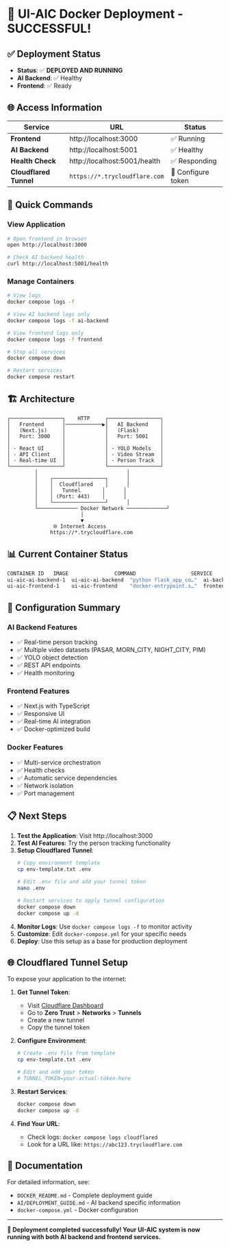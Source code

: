 # 🎉 UI-AIC Docker Deployment - SUCCESSFUL!

## ✅ Deployment Status
- **Status**: ✅ **DEPLOYED AND RUNNING**
- **AI Backend**: ✅ Healthy
- **Frontend**: ✅ Ready

## 🌐 Access Information

| Service | URL | Status |
|---------|-----|--------|
| **Frontend** | http://localhost:3000 | ✅ Running |
| **AI Backend** | http://localhost:5001 | ✅ Healthy |
| **Health Check** | http://localhost:5001/health | ✅ Responding |
| **Cloudflared Tunnel** | `https://*.trycloudflare.com` | 🔧 Configure token |

## 🚀 Quick Commands

### View Application
```bash
# Open frontend in browser
open http://localhost:3000

# Check AI backend health
curl http://localhost:5001/health
```

### Manage Containers
```bash
# View logs
docker compose logs -f

# View AI backend logs only
docker compose logs -f ai-backend

# View frontend logs only
docker compose logs -f frontend

# Stop all services
docker compose down

# Restart services
docker compose restart
```

## 🏗️ Architecture

```
┌─────────────────┐    HTTP     ┌─────────────────┐
│   Frontend      │────────────▶│   AI Backend    │
│   (Next.js)     │             │   (Flask)       │
│   Port: 3000    │             │   Port: 5001    │
│                 │             │                 │
│ - React UI      │             │ - YOLO Models   │
│ - API Client    │             │ - Video Stream  │
│ - Real-time UI  │             │ - Person Track  │
└─────────────────┘             └─────────────────┘
         │                             │
         │    ┌─────────────────┐      │
         │    │  Cloudflared    │      │
         │    │   Tunnel       │      │
         │    │ (Port: 443)    │      │
         │    └─────────────────┘      │
         └───────────── Docker Network ─────────────┘
                        │
                        ▼
               🌐 Internet Access
              https://*.trycloudflare.com
```

## 📊 Current Container Status

```bash
CONTAINER ID   IMAGE               COMMAND                  SERVICE      STATUS               PORTS
ui-aic-ai-backend-1  ui-aic-ai-backend  "python flask_app_co…"  ai-backend  Up (healthy)        0.0.0.0:5001->5000/tcp
ui-aic-frontend-1    ui-aic-frontend    "docker-entrypoint.s…"  frontend    Up                 0.0.0.0:3000->3000/tcp
```

## 🔧 Configuration Summary

### AI Backend Features
- ✅ Real-time person tracking
- ✅ Multiple video datasets (PASAR, MORN_CITY, NIGHT_CITY, PIM)
- ✅ YOLO object detection
- ✅ REST API endpoints
- ✅ Health monitoring

### Frontend Features
- ✅ Next.js with TypeScript
- ✅ Responsive UI
- ✅ Real-time AI integration
- ✅ Docker-optimized build

### Docker Features
- ✅ Multi-service orchestration
- ✅ Health checks
- ✅ Automatic service dependencies
- ✅ Network isolation
- ✅ Port management

## 📋 Next Steps

1. **Test the Application**: Visit http://localhost:3000
2. **Test AI Features**: Try the person tracking functionality
3. **Setup Cloudflared Tunnel**:
   ```bash
   # Copy environment template
   cp env-template.txt .env

   # Edit .env file and add your tunnel token
   nano .env

   # Restart services to apply tunnel configuration
   docker compose down
   docker compose up -d
   ```
4. **Monitor Logs**: Use `docker compose logs -f` to monitor activity
5. **Customize**: Edit `docker-compose.yml` for your specific needs
6. **Deploy**: Use this setup as a base for production deployment

## 🌐 Cloudflared Tunnel Setup

To expose your application to the internet:

1. **Get Tunnel Token**:
   - Visit [Cloudflare Dashboard](https://dash.cloudflare.com)
   - Go to **Zero Trust** > **Networks** > **Tunnels**
   - Create a new tunnel
   - Copy the tunnel token

2. **Configure Environment**:
   ```bash
   # Create .env file from template
   cp env-template.txt .env

   # Edit and add your token
   # TUNNEL_TOKEN=your-actual-token-here
   ```

3. **Restart Services**:
   ```bash
   docker compose down
   docker compose up -d
   ```

4. **Find Your URL**:
   - Check logs: `docker compose logs cloudflared`
   - Look for a URL like: `https://abc123.trycloudflare.com`

## 📖 Documentation

For detailed information, see:
- `DOCKER_README.md` - Complete deployment guide
- `AI/DEPLOYMENT_GUIDE.md` - AI backend specific information
- `docker-compose.yml` - Docker configuration

---

**🎯 Deployment completed successfully! Your UI-AIC system is now running with both AI backend and frontend services.**
